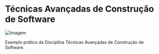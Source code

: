 # Técnicas Avançadas de Construção de Software

![Imagem](https://travis-ci.org/antoni-s/exemplo-tacs.svg?branch=master)

Exemplo prático da Disciplina Técnicas Avançadas de Construção de Software.
